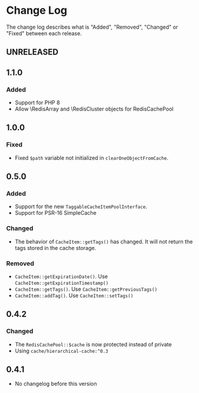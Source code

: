 # Change Log

The change log describes what is "Added", "Removed", "Changed" or "Fixed" between each release.

## UNRELEASED

## 1.1.0

### Added

* Support for PHP 8
* Allow \RedisArray and \RedisCluster objects for RedisCachePool

## 1.0.0

### Fixed

* Fixed `$path` variable not initialized in `clearOneObjectFromCache`.

## 0.5.0

### Added

* Support for the new `TaggableCacheItemPoolInterface`.
* Support for PSR-16 SimpleCache

### Changed

* The behavior of `CacheItem::getTags()` has changed. It will not return the tags stored in the cache storage.

### Removed

* `CacheItem::getExpirationDate()`. Use `CacheItem::getExpirationTimestamp()`
* `CacheItem::getTags()`. Use `CacheItem::getPreviousTags()`
* `CacheItem::addTag()`. Use `CacheItem::setTags()`

## 0.4.2

### Changed

* The `RedisCachePool::$cache` is now protected instead of private
* Using `cache/hierarchical-cache:^0.3`

## 0.4.1

* No changelog before this version
